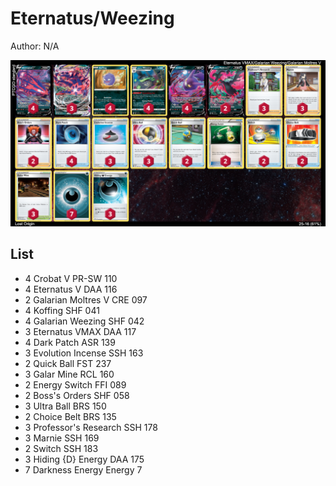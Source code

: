 # Eternatus/Weezing

Author: N/A

![decklist](../../!Images/Standard/1SWSH-LOR/Eternatus-Weezing.png)

## List
* 4 Crobat V PR-SW 110
* 4 Eternatus V DAA 116
* 2 Galarian Moltres V CRE 097
* 4 Koffing SHF 041
* 4 Galarian Weezing SHF 042
* 3 Eternatus VMAX DAA 117
* 4 Dark Patch ASR 139
* 3 Evolution Incense SSH 163
* 2 Quick Ball FST 237
* 3 Galar Mine RCL 160
* 2 Energy Switch FFI 089
* 2 Boss's Orders SHF 058
* 3 Ultra Ball BRS 150
* 2 Choice Belt BRS 135
* 3 Professor's Research SSH 178
* 3 Marnie SSH 169
* 2 Switch SSH 183
* 3 Hiding {D} Energy DAA 175
* 7 Darkness Energy Energy 7
